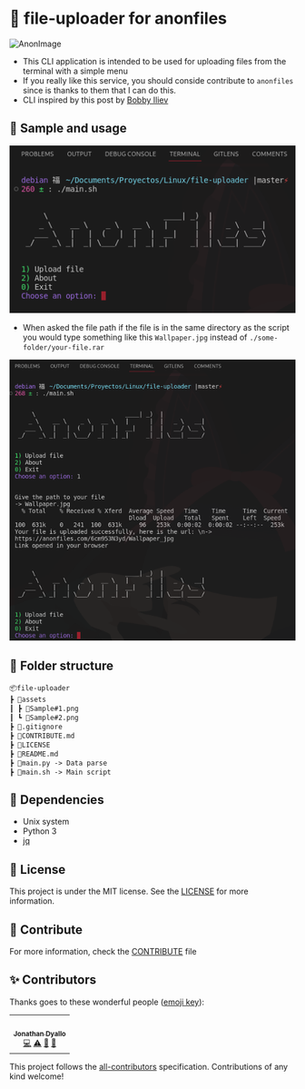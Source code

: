 # 🖤 file-uploader for anonfiles

![AnonImage](https://anonfiles.com/static/logo.png#center)

<style>
img[src*='#center'] {
display: block;
margin: auto;
}
</style>

- This CLI application is intended to be used for uploading files from the terminal with a simple menu
- If you really like this service, you should conside contribute to `anonfiles` since is thanks to them that I can do this.
- CLI inspired by this post by [Bobby Iliev](https://devdojo.com/bobbyiliev/how-to-create-an-interactive-menu-in-bash)

## 🚀 Sample and usage

![Sample](./assets/Sample%231.png)

- When asked the file path if the file is in the same directory as the script you would type something like this `Wallpaper.jpg` instead of `./some-folder/your-file.rar`

![Sample2](./assets/Sample%232.png)

## 📁 Folder structure

```
📦file-uploader
┣ 📂assets
┃ ┣ 📜Sample#1.png
┃ ┗ 📜Sample#2.png
┣ 📜.gitignore
┣ 📜CONTRIBUTE.md
┣ 📜LICENSE
┣ 📜README.md
┣ 📜main.py -> Data parse
┣ 📜main.sh -> Main script
```

## 📁 Dependencies

- Unix system
- Python 3
- [jq](https://stedolan.github.io/jq/download/)

## 📝 License

This project is under the MIT license. See the [LICENSE](./LICENSE) for more information.

## 🤝 Contribute

For more information, check the [CONTRIBUTE](./CONTRIBUTE.md) file

## ✨ Contributors

Thanks goes to these wonderful people ([emoji key](https://allcontributors.org/docs/en/emoji-key)):

<!-- ALL-CONTRIBUTORS-LIST:START - Do not remove or modify this section -->
<!-- prettier-ignore-start -->
<!-- markdownlint-disable -->
<table>
  <tr>
    <td align="center"><a href="https://jonathan.com.ar/es"><img src="https://avatars.githubusercontent.com/u/68082746?v=4?s=100" width="100px;" alt=""/><br /><sub><b>Jonathan Dyallo</b></sub></a><br /><a href="#!" title="Code">💻</a> <a href="#!" title="Tests">⚠️</a> <a href="#!" title="Documentation">📖</a> <a href="#maintenance-jd-apprentice" title="Maintenance">🚧</a></td>
  </tr>
</table>

<!-- markdownlint-restore -->
<!-- prettier-ignore-end -->

<!-- ALL-CONTRIBUTORS-LIST:END -->

This project follows the [all-contributors](https://github.com/all-contributors/all-contributors) specification. Contributions of any kind welcome!
